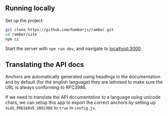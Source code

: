 ## Running locally

Set up the project:

```bash
git clone https://github.com/hamberjs/ramber.git
cd ramber/site
npm ci
```

Start the server with `npm run dev`, and navigate to [localhost:3000](http://localhost:3000).

## Translating the API docs

Anchors are automatically generated using headings in the documentation and by default (for the english language) they are latinised to make sure the URL is always conforming to RFC3986.

If we need to translate the API documentation to a language using unicode chars, we can setup this app to export the correct anchors by setting up `SLUG_PRESERVE_UNICODE` to `true` in `config.js`.
